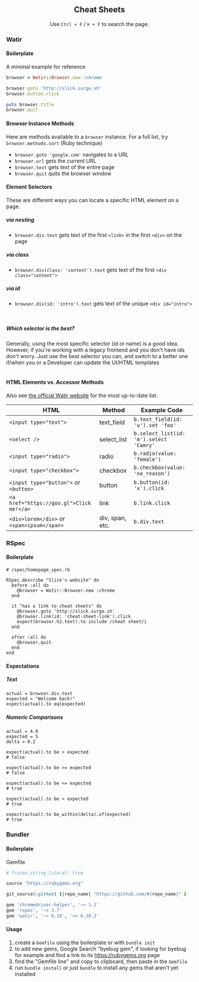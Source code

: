 <center>
  <h2>Cheat Sheets</h2>
  <p>Use <code>Ctrl + F</code> / <code>⌘ + F</code> to search the page.</p>
</center>

### Watir

#### Boilerplate

A minimal example for reference

```rb
browser = Watir::Browser.new :chrome

browser.goto 'http://slick.surge.sh'
browser.button.click

puts browser.title
browser.quit
```

#### Browser Instance Methods

Here are methods available to a `browser` instance. For a full list, try `browser.methods.sort` (Ruby technique)

  * `browser.goto 'google.com'` navigates to a URL
  * `browser.url` gets the current URL
  * `browser.text` gets text of the entire page
  * `browser.quit` quits the browser window

#### Element Selectors

These are different ways you can locate a specific HTML element on a page.

##### via nesting
* `browser.div.text` gets text of the first `<link>` in the first `<div>` on the page

##### via class
* `browser.div(class: 'content').text` gets text of the first `<div class="content">`

##### via id
* `browser.div(id: 'intro').text` gets text of the unique `<div id="intro">`


<br />
<div class="pt-callout pt-icon-info-sign">
  <h5>Which selector is the best?</h5>
  Generally, using the most specific selector (id or name) is a good idea. However, if you're working with a legacy frontend and you don't have ids don't worry. Just use the best selector you can, and switch to a better one if/when you or a Developer can update the UI/HTML templates
</div>
<br />


#### HTML Elements vs. Accessor Methods

Also see [the official Watir website](http://watir.com/guides/elements/) for the most up-to-date list.

| HTML | Method | Example Code |
| ---- | ------ | ------------ |
| `<input type="text">` | text_field | `b.text_field(id: 'u').set 'foo'` |
| `<select />` | select_list | `b.select_list(id: 'm').select 'Camry'` |
| `<input type="radio">` | radio | `b.radio(value: 'female')` |
| `<input type="checkbox">` | checkbox | `b.checkbox(value: 'no_reason')` |
| `<input type="button">` or `<button>` | button | `b.button(id: 'x').click` |
| `<a href="https://goo.gl">Click me!</a>` | link | `b.link.click` |
| `<div>lorem</div>` or `<span>ipsum</span>` | div, span, etc. | `b.div.text` |

### RSpec

#### Boilerplate

```
# /spec/homepage_spec.rb

RSpec.describe "Slick's website" do
  before :all do
    @browser = Watir::Browser.new :chrome
  end

  it "has a link to cheat sheets" do
    @browser.goto 'http://slick.surge.sh'
    @browser.link(id: 'cheat-sheet-link').click
    expect(browser.h2.text).to include /cheat sheet/i
  end

  after :all do
    @browser.quit
  end
end
```

#### Expectations

##### Text

```
actual = browser.div.text
expected = "Welcome back!"
expect(actual).to eq(expected)
```

##### Numeric Comparisons

```
actual = 4.9
expected = 5
delta = 0.2

expect(actual).to be > expected
# false

expect(actual).to be >= expected
# false

expect(actual).to be <= expected
# true

expect(actual).to be < expected
# true

expect(actual).to be_within(delta).of(expected)
# true
```

### Bundler

#### Boilerplate

Gemfile

```rb
# frozen_string_literal: true

source "https://rubygems.org"

git_source(:github) {|repo_name| "https://github.com/#{repo_name}" }

gem 'chromedriver-helper', '~> 1.1'
gem 'rspec', '~> 3.7'
gem 'watir', '~> 6.10', '>= 6.10.2'
```

#### Usage

1. create a `Gemfile` using the boilerplate or with `bundle init`
2. to add new gems, Google Search "byebug gem", if looking for byebug for example and find a link to its https://rubygems.org page
3. find the "Gemfile line" and copy to clipboard, then paste in the `Gemfile`
4. run `bundle install` or just `bundle` to install any gems that aren't yet installed
